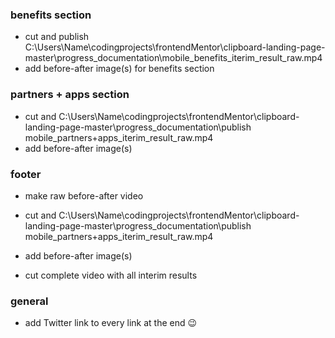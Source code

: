 
### benefits section
- cut and publish C:\Users\Name\codingprojects\frontendMentor\clipboard-landing-page-master\progress_documentation\mobile_benefits_iterim_result_raw.mp4
- add before-after image(s) for benefits section

### partners + apps section
- cut and C:\Users\Name\codingprojects\frontendMentor\clipboard-landing-page-master\progress_documentation\publish mobile_partners+apps_iterim_result_raw.mp4
- add before-after image(s)

### footer
- make raw before-after video
- cut and C:\Users\Name\codingprojects\frontendMentor\clipboard-landing-page-master\progress_documentation\publish mobile_partners+apps_iterim_result_raw.mp4
- add before-after image(s)

- cut complete video with all interim results

### general
- add Twitter link to every link at the end 😉